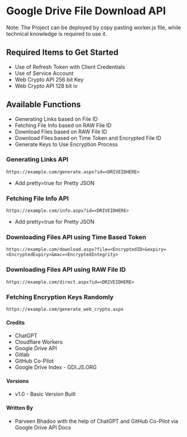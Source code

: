 # Google Drive File Download API

Note: The Project can be deployed by copy pasting worker.js file, while technical knowledge is required to use it.

## Required Items to Get Started

* Use of Refresh Token with Client Credentials
* Use of Service Account
* Web Crypto API 256 bit Key
* Web Crypto API 128 bit iv

## Available Functions

* Generating Links based on File ID
* Fetching File Info based on RAW File ID
* Download Files based on RAW File ID
* Download FIles based on Time Token and Encrypted File ID
* Generate Keys to Use Encryption Process

### Generating Links API

````
https://example.com/generate.aspx?id=<DRIVEIDHERE>
````

* Add pretty=true for Pretty JSON

### Fetching File Info API

````
https://example.com/info.aspx?id=<DRIVEIDHERE>
````

* Add pretty=true for Pretty JSON

### Downloading Files API using Time Based Token

````
https://example.com/download.aspx?file=<EncryptedID>&expiry=<EncryptedExpiry>&mac=<EncryptedIntegrity>
````

### Downloading Files API using RAW File ID

````
https://example.com/direct.aspx?id=<DRIVEIDHERE>
````

### Fetching Encryption Keys Randomly

````
https://example.com/generate_web_crypto.aspx
````

#### Credits

* ChatGPT
* Cloudflare Workers
* Google Drive API
* Gitlab
* GitHub Co-Pilot
* Google Drive Index -  GDI.JS.ORG

#### Versions

* v1.0 - Basic Version Built

#### Written By

* Parveen Bhadoo with the help of ChatGPT and GitHub Co-Pilot via Google Drive API Docs